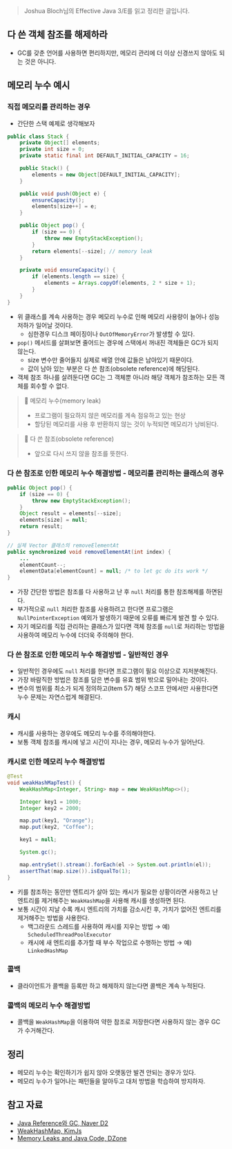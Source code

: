> Joshua Bloch님의 Effective Java 3/E를 읽고 정리한 글입니다.
> 

## 다 쓴 객체 참조를 해제하라

- GC를 갖춘 언어를 사용하면 편리하지만, 메모리 관리에 더 이상 신경쓰지 않아도 되는 것은 아니다.

## 메모리 누수 예시

### 직접 메모리를 관리하는 경우

- 간단한 스택 예제로 생각해보자

```java
public class Stack {
    private Object[] elements;
    private int size = 0;
    private static final int DEFAULT_INITIAL_CAPACITY = 16;

    public Stack() {
        elements = new Object[DEFAULT_INITIAL_CAPACITY];
    }

    public void push(Object e) {
        ensureCapacity();
        elements[size++] = e;
    }

    public Object pop() {
        if (size == 0) {
            throw new EmptyStackException();
        }
        return elements[--size]; // memory leak
    }

    private void ensureCapacity() {
        if (elements.length == size) {
            elements = Arrays.copyOf(elements, 2 * size + 1);
        }
    }
}
```

- 위 클래스를 계속 사용하는 경우 메모리 누수로 인해 메모리 사용량이 늘어나 성능 저하가 일어날 것이다.
    - 심한경우 디스크 페이징이나 `OutOfMemoryError`가 발생할 수 있다.
- `pop()` 메서드를 살펴보면 줄어드는 경우에 스택에서 꺼내진 객체들은 GC가 되지 않는다.
    - size 변수만 줄어들지 실제로 배열 안에 값들은 남아있기 때문이다.
    - 값이 남아 있는 부분은 다 쓴 참조(obsolete reference)에 해당된다.
- 객체 참조 하나를 살려둔다면 GC는 그 객체뿐 아니라 해당 객체가 참조하는 모든 객체를 회수할 수 없다.

> 📌 메모리 누수(memory leak)
> 
> - 프로그램이 필요하지 않은 메모리를 계속 점유하고 있는 현상
> - 할당된 메모리를 사용 후 반환하지 않는 것이 누적되면 메모리가 낭비된다.

> 📌 다 쓴 참조(obsolete reference)
> 
> - 앞으로 다시 쓰지 않을 참조를 뜻한다.

### 다 쓴 참조로 인한 메모리 누수 해결방법 - 메모리를 관리하는 클래스의 경우

```java
public Object pop() {
    if (size == 0) {
        throw new EmptyStackException();
    }
    Object result = elements[--size];
    elements[size] = null;
    return result;
}

// 실제 Vector 클래스의 removeElementAt
public synchronized void removeElementAt(int index) {
    ...
    elementCount--;
    elementData[elementCount] = null; /* to let gc do its work */
}
```

- 가장 간단한 방법은 참조를 다 사용하고 난 후 `null` 처리를 통한 참조해제를 하면된다.
- 부가적으로 `null` 처리한 참조를 사용하려고 한다면 프로그램은 `NullPointerException` 예외가 발생하기 때문에 오류를 빠르게 발견 할 수 있다.
- 자기 메모리를 직접 관리하는 클래스가 있다면 객체 참조를 `null`로 처리하는 방법을 사용하여 메모리 누수에 더더욱 주의해야 한다.

### 다 쓴 참조로 인한 메모리 누수 해결방법 - 일반적인 경우

- 일반적인 경우에도 `null` 처리를 한다면 프로그램이 필요 이상으로 지저분해진다.
- 가장 바람직한 방법은 참조를 담은 변수를 유효 범위 밖으로 밀어내는 것이다.
- 변수의 범위를 최소가 되게 정의하고(Item 57) 해당 스코프 안에서만 사용한다면 누수 문제는 자연스럽게 해결된다.

### 캐시

- 캐시를 사용하는 경우에도 메모리 누수를 주의해야한다.
- 보통 객체 참조를 캐시에 넣고 시간이 지나는 경우, 메모리 누수가 일어난다.

### 캐시로 인한 메모리 누수 해결방법

```java
@Test
void weakHashMapTest() {
    WeakHashMap<Integer, String> map = new WeakHashMap<>();

    Integer key1 = 1000;
    Integer key2 = 2000;

    map.put(key1, "Orange");
    map.put(key2, "Coffee");

    key1 = null;

    System.gc();

    map.entrySet().stream().forEach(el -> System.out.println(el));
    assertThat(map.size()).isEqualTo(1);
}
```

- 키를 참조하는 동안만 엔트리가 살아 있는 캐시가 필요한 상황이라면 사용하고 난 엔트리를 제거해주는 `WeakHashMap`을 사용해 캐시를 생성하면 된다.
- 보통 시간이 지날 수록 캐시 엔트리의 가치를 감소시킨 후, 가치가 없어진 엔트리를 제거해주는 방법을 사용한다.
    - 백그라운드 스레드를 사용하여 캐시를 지우는 방법 → 예) `ScheduledThreadPoolExecutor`
    - 캐시에 새 엔트리를 추가할 때 부수 작업으로 수행하는 방법 → 예) `LinkedHashMap`

### 콜백

- 클라이언트가 콜백을 등록만 하고 해제하지 않는다면 콜백은 계속 누적된다.

### 콜백의 메모리 누수 해결방법

- 콜백을 `WeakHashMap`을 이용하여 약한 참조로 저장한다면 사용하지 않는 경우 GC가 수거해간다.

## 정리

- 메모리 누수는 확인하기가 쉽지 않아 오랫동안 발견 안되는 경우가 있다.
- 메모리 누수가 일어나는 패턴들을 알아두고 대처 방법을 학습하여 방지하자.

## 참고 자료

- [Java Reference와 GC, Naver D2](https://d2.naver.com/helloworld/329631)
- [WeakHashMap, KimJs](https://blog.breakingthat.com/2018/08/26/java-collection-map-weakhashmap/)
- [Memory Leaks and Java Code, DZone](https://dzone.com/articles/memory-leak-andjava-code)